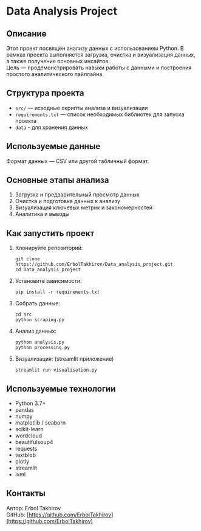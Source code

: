 

# Data Analysis Project

## Описание
Этот проект посвящён анализу данных с использованием Python. В рамках проекта выполняется загрузка, очистка и визуализация данных, а также получение основных инсайтов.  
Цель — продемонстрировать навыки работы с данными и построения простого аналитического пайплайна.

## Структура проекта
- `src/` — исходные скрипты анализа и визуализации  
- `requirements.txt` — список необходимых библиотек для запуска проекта  
- `data` - для хранения данных

## Используемые данные
Формат данных — CSV или другой табличный формат.

## Основные этапы анализа
1. Загрузка и предварительный просмотр данных  
2. Очистка и подготовка данных к анализу  
3. Визуализация ключевых метрик и закономерностей  
4. Аналитика и выводы  

## Как запустить проект

1. Клонируйте репозиторий:
   ```
   git clone https://github.com/ErbolTakhirov/Data_analysis_project.git
   cd Data_analysis_project
   ```

2. Установите зависимости:
   ```
   pip install -r requirements.txt
   ```

3. Собрать данные:
   ```
   cd src 
   python scraping.py   
   ```
4. Анализ данных:
   ```
   python analysis.py
   python processing.py
   ```
5. Визуализация:   (streamlit приложение)
   ```
   streamlit run visualisation.py
   ```


## Используемые технологии

- Python 3.7+  
- pandas  
- numpy  
- matplotlib / seaborn
- scikit-learn
- wordcloud
- beautifulsoup4
- requests
- textblob
- plotly
- streamlit
- lxml

## Контакты

Автор: Erbol Takhirov  
GitHub: [https://github.com/ErbolTakhirov](https://github.com/ErbolTakhirov)  

